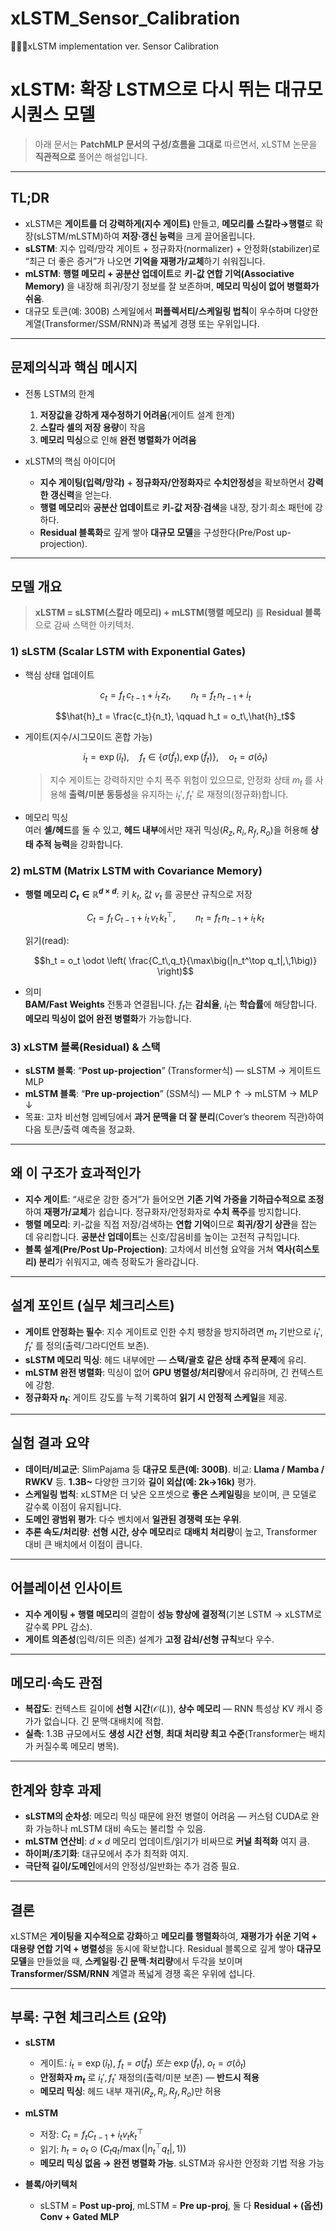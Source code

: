# xLSTM_Sensor_Calibration
🧑🏻‍💻xLSTM implementation ver. Sensor Calibration

# xLSTM: **확장 LSTM**으로 다시 뛰는 대규모 시퀀스 모델

> 아래 문서는 **PatchMLP 문서의 구성/흐름을 그대로** 따르면서, xLSTM 논문을 **직관적으로** 풀어쓴 해설입니다. 

---

## TL;DR

- xLSTM은 **게이트를 더 강력하게(지수 게이트)** 만들고, **메모리를 스칼라→행렬**로 확장(sLSTM/mLSTM)하여 **저장·갱신 능력**을 크게 끌어올립니다.  
- **sLSTM**: 지수 입력/망각 게이트 + 정규화자(normalizer) + 안정화(stabilizer)로 “최근 더 좋은 증거”가 나오면 **기억을 재평가/교체**하기 쉬워집니다.  
- **mLSTM**: **행렬 메모리 + 공분산 업데이트**로 **키-값 연합 기억(Associative Memory)** 을 내장해 희귀/장기 정보를 잘 보존하며, **메모리 믹싱이 없어 병렬화가 쉬움**.  
- 대규모 토큰(예: 300B) 스케일에서 **퍼플렉서티/스케일링 법칙**이 우수하며 다양한 계열(Transformer/SSM/RNN)과 폭넓게 경쟁 또는 우위입니다.

---

## 문제의식과 핵심 메시지

- 전통 LSTM의 한계
  1) **저장값을 강하게 재수정하기 어려움**(게이트 설계 한계)  
  2) **스칼라 셀의 저장 용량**이 작음  
  3) **메모리 믹싱**으로 인해 **완전 병렬화가 어려움**

- xLSTM의 핵심 아이디어
  - **지수 게이팅(입력/망각)** + **정규화자/안정화자**로 **수치안정성**을 확보하면서 **강력한 갱신력**을 얻는다.  
  - **행렬 메모리**와 **공분산 업데이트**로 **키-값 저장·검색**을 내장, 장기·희소 패턴에 강하다.  
  - **Residual 블록화**로 깊게 쌓아 **대규모 모델**을 구성한다(Pre/Post up-projection).

---

## 모델 개요

> **xLSTM = sLSTM(스칼라 메모리) + mLSTM(행렬 메모리)** 를 **Residual 블록**으로 감싸 스택한 아키텍처.

### 1) sLSTM (Scalar LSTM with Exponential Gates)

- 핵심 상태 업데이트

  
  $$c_t = f_t\,c_{t-1} + i_t\,z_t,\qquad
  n_t = f_t\,n_{t-1} + i_t$$

  $$\hat{h}_t = \frac{c_t}{n_t}, \qquad
  h_t = o_t\,\hat{h}_t$$

- 게이트(지수/시그모이드 혼합 가능)

  
  $$i_t = \exp(\tilde{i}_t),\quad
  f_t \in \{\sigma(\tilde{f}_t),\,\exp(\tilde{f}_t)\},\quad
  o_t = \sigma(\tilde{o}_t)$$

  > 지수 게이트는 강력하지만 수치 폭주 위험이 있으므로, 안정화 상태 $m_t$ 를 사용해 **출력/미분 동등성**을 유지하는 $i_t', f_t'$ 로 재정의(정규화)합니다.

- 메모리 믹싱  
  여러 **셀/헤드**를 둘 수 있고, **헤드 내부**에서만 재귀 믹싱($R_z, R_i, R_f, R_o$)을 허용해 **상태 추적 능력**을 강화합니다.

### 2) mLSTM (Matrix LSTM with Covariance Memory)

- **행렬 메모리 $C_t \in \mathbb{R}^{d\times d}$**: 키 $k_t$, 값 $v_t$ 를 공분산 규칙으로 저장

  
  $$C_t = f_t\,C_{t-1} + i_t\,v_t\,k_t^\top,\qquad
  n_t = f_t\,n_{t-1} + i_t\,k_t$$

  읽기(read):

  
  $$h_t = o_t \odot \left( \frac{C_t\,q_t}{\max\big(|n_t^\top q_t|,\,1\big)} \right)$$

- 의미  
  **BAM/Fast Weights** 전통과 연결됩니다. $f_t$는 **감쇠율**, $i_t$는 **학습률**에 해당합니다. **메모리 믹싱이 없어 완전 병렬화**가 가능합니다.

### 3) xLSTM 블록(Residual) & 스택

- **sLSTM 블록**: “**Post up-projection**” (Transformer식) — sLSTM → 게이트드 MLP  
- **mLSTM 블록**: “**Pre up-projection**” (SSM식) — MLP ↑ → mLSTM → MLP ↓  
- 목표: 고차 비선형 임베딩에서 **과거 문맥을 더 잘 분리**(Cover’s theorem 직관)하여 다음 토큰/출력 예측을 정교화.

---

## 왜 이 구조가 효과적인가

- **지수 게이트**: “새로운 강한 증거”가 들어오면 **기존 기억 가중을 기하급수적으로 조정**하여 **재평가/교체**가 쉽습니다. 정규화자/안정화자로 **수치 폭주**를 방지합니다.  
- **행렬 메모리**: 키-값을 직접 저장/검색하는 **연합 기억**이므로 **희귀/장기 상관**을 잡는 데 유리합니다. **공분산 업데이트**는 신호/잡음비를 높이는 고전적 규칙입니다.  
- **블록 설계(Pre/Post Up-Projection)**: 고차에서 비선형 요약을 거쳐 **역사(히스토리) 분리**가 쉬워지고, 예측 정확도가 올라갑니다.

---

## 설계 포인트 (실무 체크리스트)

- **게이트 안정화는 필수**: 지수 게이트로 인한 수치 팽창을 방지하려면 $m_t$ 기반으로 $i_t', f_t'$ 를 정의(출력/그라디언트 보존).  
- **sLSTM 메모리 믹싱**: 헤드 내부에만 — **스택/괄호 같은 상태 추적 문제**에 유리.  
- **mLSTM 완전 병렬화**: 믹싱이 없어 **GPU 병렬성/처리량**에서 유리하며, 긴 컨텍스트에 강함.  
- **정규화자 $n_t$**: 게이트 강도를 누적 기록하여 **읽기 시 안정적 스케일**을 제공.

---

## 실험 결과 요약

- **데이터/비교군**: SlimPajama 등 **대규모 토큰(예: 300B)**. 비교: **Llama / Mamba / RWKV** 등. **1.3B~** 다양한 크기와 **길이 외삽(예: 2k→16k)** 평가.  
- **스케일링 법칙**: xLSTM은 더 낮은 오프셋으로 **좋은 스케일링**을 보이며, 큰 모델로 갈수록 이점이 유지됩니다.  
- **도메인 광범위 평가**: 다수 벤치에서 **일관된 경쟁력 또는 우위**.  
- **추론 속도/처리량**: **선형 시간, 상수 메모리**로 **대배치 처리량**이 높고, Transformer 대비 큰 배치에서 이점이 큽니다.

---

## 어블레이션 인사이트

- **지수 게이팅 + 행렬 메모리**의 결합이 **성능 향상에 결정적**(기본 LSTM → xLSTM로 갈수록 PPL 감소).  
- **게이트 의존성**(입력/히든 의존) 설계가 **고정 감쇠/선형 규칙**보다 우수.

---

## 메모리·속도 관점

- **복잡도**: 컨텍스트 길이에 **선형 시간**($\mathcal{O}(L)$), **상수 메모리** — RNN 특성상 KV 캐시 증가가 없습니다. 긴 문맥·대배치에 적합.  
- **실측**: 1.3B 규모에서도 **생성 시간 선형**, **최대 처리량 최고 수준**(Transformer는 배치가 커질수록 메모리 병목).

---

## 한계와 향후 과제

- **sLSTM의 순차성**: 메모리 믹싱 때문에 완전 병렬이 어려움 — 커스텀 CUDA로 완화 가능하나 mLSTM 대비 속도는 불리할 수 있음.  
- **mLSTM 연산비**: $d\times d$ 메모리 업데이트/읽기가 비싸므로 **커널 최적화** 여지 큼.  
- **하이퍼/초기화**: 대규모에서 추가 최적화 여지.  
- **극단적 길이/도메인**에서의 안정성/일반화는 추가 검증 필요.

---

## 결론

xLSTM은 **게이팅을 지수적으로 강화**하고 **메모리를 행렬화**하여, **재평가가 쉬운 기억 + 대용량 연합 기억 + 병렬성**을 동시에 확보합니다. Residual 블록으로 깊게 쌓아 **대규모 모델**을 만들었을 때, **스케일링·긴 문맥·처리량**에서 두각을 보이며 **Transformer/SSM/RNN** 계열과 폭넓게 경쟁 혹은 우위에 섭니다.

---

## 부록: 구현 체크리스트 (요약)

- **sLSTM**
  - 게이트: $i_t=\exp(\tilde{i}_t)$, $f_t=\sigma(\tilde{f}_t)$ *또는* $\exp(\tilde{f}_t)$, $o_t=\sigma(\tilde{o}_t)$  
  - **안정화자 $m_t$** 로 $i_t', f_t'$ 재정의(출력/미분 보존) — **반드시 적용**  
  - **메모리 믹싱**: 헤드 내부 재귀($R_z,R_i,R_f,R_o$)만 허용

- **mLSTM**
  - 저장: $C_t = f_t C_{t-1} + i_t v_t k_t^\top$  
  - 읽기: $h_t = o_t \odot \big(C_t q_t / \max(|n_t^\top q_t|,1)\big)$  
  - **메모리 믹싱 없음 → 완전 병렬화 가능**. sLSTM과 유사한 안정화 기법 적용 가능

- **블록/아키텍처**
  - sLSTM = **Post up-proj**, mLSTM = **Pre up-proj**, 둘 다 **Residual + (옵션) Conv + Gated MLP**

